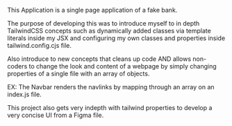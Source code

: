 This Application is a single page application of a fake bank.

The purpose of developing this was to introduce myself to in depth TailwindCSS concepts such as dynamically added classes via template literals inside my JSX and configuring my own classes and properties inside tailwind.config.cjs file.

<!-- Ex: <div className={`bg-primary ${styles.flexStart}`></div> -->

Also introduce to new concepts that cleans up code AND allows non-coders to change the look and content of a webpage by simply changing properties of a single file with an array of objects.

EX: The Navbar renders the navlinks by mapping through an array on an index.js file.

This project also gets very indepth with tailwind properties to develop a very concise UI from a Figma file.
